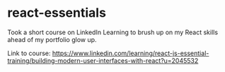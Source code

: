 # react-essentials
Took a short course on LinkedIn Learning to brush up on my React skills ahead of my portfolio glow up.

Link to course: https://www.linkedin.com/learning/react-js-essential-training/building-modern-user-interfaces-with-react?u=2045532
